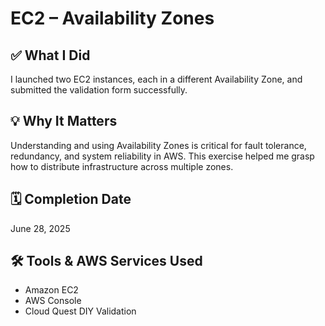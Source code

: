 # EC2 – Availability Zones

## ✅ What I Did
I launched two EC2 instances, each in a different Availability Zone, and submitted the validation form successfully.

## 💡 Why It Matters
Understanding and using Availability Zones is critical for fault tolerance, redundancy, and system reliability in AWS. This exercise helped me grasp how to distribute infrastructure across multiple zones.

## 🗓️ Completion Date
June 28, 2025

## 🛠️ Tools & AWS Services Used
- Amazon EC2
- AWS Console
- Cloud Quest DIY Validation

